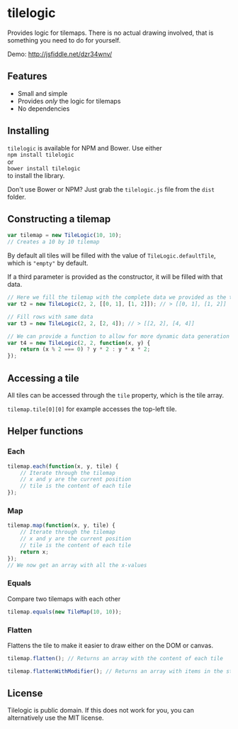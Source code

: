 # tilelogic

Provides logic for tilemaps. There is no actual drawing involved, that is something you need to do for yourself.

Demo: http://jsfiddle.net/dzr34wnv/  

## Features
* Small and simple
* Provides *only* the logic for tilemaps
* No dependencies

## Installing
`tilelogic` is available for NPM and Bower. Use either  
`npm install tilelogic`  
or  
`bower install tilelogic`  
to install the library.

Don't use Bower or NPM? Just grab the `tilelogic.js` file from the `dist` folder.

## Constructing a tilemap

```javascript
var tilemap = new TileLogic(10, 10);
// Creates a 10 by 10 tilemap
```
By default all tiles will be filled with the value of `TileLogic.defaultTile`, which is `"empty"` by default.

If a third parameter is provided as the constructor, it will be filled with that data.
```javascript
// Here we fill the tilemap with the complete data we provided as the third parameter
var t2 = new TileLogic(2, 2, [[0, 1], [1, 2]]); // > [[0, 1], [1, 2]]

// Fill rows with same data
var t3 = new TileLogic(2, 2, [2, 4]); // > [[2, 2], [4, 4]]

// We can provide a function to allow for more dynamic data generation
var t4 = new TileLogic(2, 2, function(x, y) {
    return (x % 2 === 0) ? y * 2 : y * x * 2;
});
```


## Accessing a tile
All tiles can be accessed through the `tile` property, which is the tile array.

`tilemap.tile[0][0]` for example accesses the top-left tile. 

## Helper functions

### Each
```javascript
tilemap.each(function(x, y, tile) {
    // Iterate through the tilemap
    // x and y are the current position
    // tile is the content of each tile
});
```

### Map
```javascript
tilemap.map(function(x, y, tile) {
    // Iterate through the tilemap
    // x and y are the current position
    // tile is the content of each tile
    return x;
});
// We now get an array with all the x-values
```

### Equals
Compare two tilemaps with each other
```javascript
tilemap.equals(new TileMap(10, 10));
```

### Flatten
Flattens the tile to make it easier to draw either on the DOM or canvas.
```javascript
tilemap.flatten(); // Returns an array with the content of each tile
```

```javascript
tilemap.flattenWithModifier(); // Returns an array with items in the structure {x, y, content}
```

## License
Tilelogic is public domain. If this does not work for you, you can alternatively use the MIT license.
